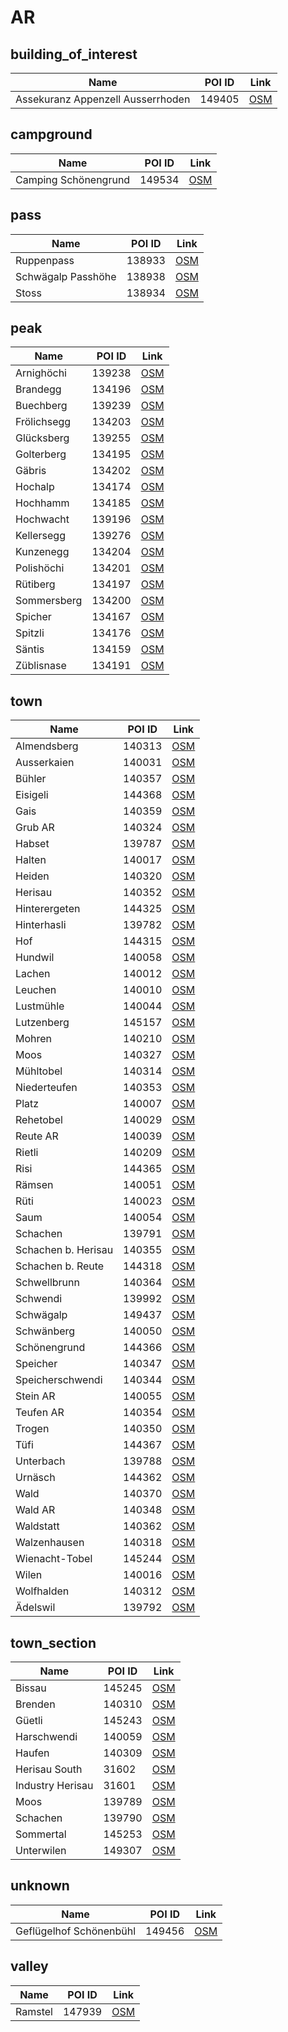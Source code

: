 # AR

## building_of_interest

| Name                              | POI ID | Link                                                                       |
| --------------------------------- | ------ | -------------------------------------------------------------------------- |
| Assekuranz Appenzell Ausserrhoden | 149405 | [OSM](https://www.openstreetmap.org/?mlat=47.384741&mlon=9.277441&zoom=13) |

## campground

| Name                 | POI ID | Link                                                                       |
| -------------------- | ------ | -------------------------------------------------------------------------- |
| Camping Schönengrund | 149534 | [OSM](https://www.openstreetmap.org/?mlat=47.329178&mlon=9.224111&zoom=13) |

## pass

| Name               | POI ID | Link                                                                                        |
| ------------------ | ------ | ------------------------------------------------------------------------------------------- |
| Ruppenpass         | 138933 | [OSM](https://www.openstreetmap.org/?mlat=47.3961167154851&mlon=9.50278247613953&zoom=13)   |
| Schwägalp Passhöhe | 138938 | [OSM](https://www.openstreetmap.org/?mlat=47.2535741865426&mlon=9.303768683031358&zoom=13)  |
| Stoss              | 138934 | [OSM](https://www.openstreetmap.org/?mlat=47.36202937435202&mlon=9.465430919073103&zoom=13) |

## peak

| Name        | POI ID | Link                                                                                         |
| ----------- | ------ | -------------------------------------------------------------------------------------------- |
| Arnighöchi  | 139238 | [OSM](https://www.openstreetmap.org/?mlat=47.339333848675764&mlon=9.22196775226163&zoom=13)  |
| Brandegg    | 134196 | [OSM](https://www.openstreetmap.org/?mlat=47.34969232575231&mlon=9.485534848639114&zoom=13)  |
| Buechberg   | 139239 | [OSM](https://www.openstreetmap.org/?mlat=47.35242990867781&mlon=9.33429939346018&zoom=13)   |
| Frölichsegg | 134203 | [OSM](https://www.openstreetmap.org/?mlat=47.396531913928854&mlon=9.381776253957888&zoom=13) |
| Glücksberg  | 139255 | [OSM](https://www.openstreetmap.org/?mlat=47.26843023439716&mlon=9.285959180292942&zoom=13)  |
| Golterberg  | 134195 | [OSM](https://www.openstreetmap.org/?mlat=47.34721545705033&mlon=9.479199985488304&zoom=13)  |
| Gäbris      | 134202 | [OSM](https://www.openstreetmap.org/?mlat=47.381354368668525&mlon=9.467771142314287&zoom=13) |
| Hochalp     | 134174 | [OSM](https://www.openstreetmap.org/?mlat=47.275279467225275&mlon=9.253981160165752&zoom=13) |
| Hochhamm    | 134185 | [OSM](https://www.openstreetmap.org/?mlat=47.31693414700239&mlon=9.24503707669222&zoom=13)   |
| Hochwacht   | 139196 | [OSM](https://www.openstreetmap.org/?mlat=47.346576593482204&mlon=9.209736840611269&zoom=13) |
| Kellersegg  | 139276 | [OSM](https://www.openstreetmap.org/?mlat=47.388022218695085&mlon=9.490372436769416&zoom=13) |
| Kunzenegg   | 134204 | [OSM](https://www.openstreetmap.org/?mlat=47.40062894504463&mlon=9.40365364024507&zoom=13)   |
| Polishöchi  | 134201 | [OSM](https://www.openstreetmap.org/?mlat=47.37468242389267&mlon=9.24061063026895&zoom=13)   |
| Rütiberg    | 134197 | [OSM](https://www.openstreetmap.org/?mlat=47.36248103965517&mlon=9.237863911452056&zoom=13)  |
| Sommersberg | 134200 | [OSM](https://www.openstreetmap.org/?mlat=47.368122606229&mlon=9.48931344346678&zoom=13)     |
| Spicher     | 134167 | [OSM](https://www.openstreetmap.org/?mlat=47.26573120100066&mlon=9.27515340464219&zoom=13)   |
| Spitzli     | 134176 | [OSM](https://www.openstreetmap.org/?mlat=47.28352617933834&mlon=9.292570556489405&zoom=13)  |
| Säntis      | 134159 | [OSM](https://www.openstreetmap.org/?mlat=47.24942774559272&mlon=9.34323266321604&zoom=13)   |
| Züblisnase  | 134191 | [OSM](https://www.openstreetmap.org/?mlat=47.34366474519232&mlon=9.194469035656859&zoom=13)  |

## town

| Name                | POI ID | Link                                                                                         |
| ------------------- | ------ | -------------------------------------------------------------------------------------------- |
| Almendsberg         | 140313 | [OSM](https://www.openstreetmap.org/?mlat=47.4548544306091&mlon=9.593177586804769&zoom=13)   |
| Ausserkaien         | 140031 | [OSM](https://www.openstreetmap.org/?mlat=47.42821802213655&mlon=9.50352619938589&zoom=13)   |
| Bühler              | 140357 | [OSM](https://www.openstreetmap.org/?mlat=47.37359061433299&mlon=9.418846643613747&zoom=13)  |
| Eisigeli            | 144368 | [OSM](https://www.openstreetmap.org/?mlat=47.33974543782162&mlon=9.246273774480631&zoom=13)  |
| Gais                | 140359 | [OSM](https://www.openstreetmap.org/?mlat=47.362177768951724&mlon=9.454866976472807&zoom=13) |
| Grub AR             | 140324 | [OSM](https://www.openstreetmap.org/?mlat=47.44684635269858&mlon=9.51025471837204&zoom=13)   |
| Habset              | 139787 | [OSM](https://www.openstreetmap.org/?mlat=47.42710435894192&mlon=9.461108819479126&zoom=13)  |
| Halten              | 140017 | [OSM](https://www.openstreetmap.org/?mlat=47.44269245760176&mlon=9.496875946027817&zoom=13)  |
| Heiden              | 140320 | [OSM](https://www.openstreetmap.org/?mlat=47.442819754400425&mlon=9.53300323062122&zoom=13)  |
| Herisau             | 140352 | [OSM](https://www.openstreetmap.org/?mlat=47.386521611419546&mlon=9.277737630419871&zoom=13) |
| Hinterergeten       | 144325 | [OSM](https://www.openstreetmap.org/?mlat=47.44456378672525&mlon=9.539888327562782&zoom=13)  |
| Hinterhasli         | 139782 | [OSM](https://www.openstreetmap.org/?mlat=47.4626885566784&mlon=9.556926927659683&zoom=13)   |
| Hof                 | 144315 | [OSM](https://www.openstreetmap.org/?mlat=47.46195293654131&mlon=9.5750783084005&zoom=13)    |
| Hundwil             | 140058 | [OSM](https://www.openstreetmap.org/?mlat=47.36223094671459&mlon=9.31689383986279&zoom=13)   |
| Lachen              | 140012 | [OSM](https://www.openstreetmap.org/?mlat=47.441321528100666&mlon=9.5835296171933&zoom=13)   |
| Leuchen             | 140010 | [OSM](https://www.openstreetmap.org/?mlat=47.44211510839567&mlon=9.62677714640926&zoom=13)   |
| Lustmühle           | 140044 | [OSM](https://www.openstreetmap.org/?mlat=47.398372835819174&mlon=9.356539632683159&zoom=13) |
| Lutzenberg          | 145157 | [OSM](https://www.openstreetmap.org/?mlat=47.459531914097724&mlon=9.575556979415826&zoom=13) |
| Mohren              | 140210 | [OSM](https://www.openstreetmap.org/?mlat=47.4051464698488&mlon=9.571260510749326&zoom=13)   |
| Moos                | 140327 | [OSM](https://www.openstreetmap.org/?mlat=47.44546717754637&mlon=9.592853606127399&zoom=13)  |
| Mühltobel           | 140314 | [OSM](https://www.openstreetmap.org/?mlat=47.45556301773436&mlon=9.566461387732323&zoom=13)  |
| Niederteufen        | 140353 | [OSM](https://www.openstreetmap.org/?mlat=47.39236501852958&mlon=9.366448057606542&zoom=13)  |
| Platz               | 140007 | [OSM](https://www.openstreetmap.org/?mlat=47.444048978821215&mlon=9.615468429392214&zoom=13) |
| Rehetobel           | 140029 | [OSM](https://www.openstreetmap.org/?mlat=47.42657307138253&mlon=9.482594204071589&zoom=13)  |
| Reute AR            | 140039 | [OSM](https://www.openstreetmap.org/?mlat=47.419826548591374&mlon=9.574121194613713&zoom=13) |
| Rietli              | 140209 | [OSM](https://www.openstreetmap.org/?mlat=47.361516267361104&mlon=9.485501515209876&zoom=13) |
| Risi                | 144365 | [OSM](https://www.openstreetmap.org/?mlat=47.34270471118638&mlon=9.232284690324715&zoom=13)  |
| Rämsen              | 140051 | [OSM](https://www.openstreetmap.org/?mlat=47.38975214908702&mlon=9.342497344302243&zoom=13)  |
| Rüti                | 140023 | [OSM](https://www.openstreetmap.org/?mlat=47.43666830874335&mlon=9.4749123922063&zoom=13)    |
| Saum                | 140054 | [OSM](https://www.openstreetmap.org/?mlat=47.38689075872026&mlon=9.306864238786869&zoom=13)  |
| Schachen            | 139791 | [OSM](https://www.openstreetmap.org/?mlat=47.36148779218841&mlon=9.474412312365745&zoom=13)  |
| Schachen b. Herisau | 140355 | [OSM](https://www.openstreetmap.org/?mlat=47.38360965687227&mlon=9.241350416957948&zoom=13)  |
| Schachen b. Reute   | 144318 | [OSM](https://www.openstreetmap.org/?mlat=47.42491775209036&mlon=9.562063473412474&zoom=13)  |
| Schwellbrunn        | 140364 | [OSM](https://www.openstreetmap.org/?mlat=47.353827394269246&mlon=9.248448621596348&zoom=13) |
| Schwendi            | 139992 | [OSM](https://www.openstreetmap.org/?mlat=47.46014914815035&mlon=9.530799726741938&zoom=13)  |
| Schwägalp           | 149437 | [OSM](https://www.openstreetmap.org/?mlat=47.256524&mlon=9.319915&zoom=13)                   |
| Schwänberg          | 140050 | [OSM](https://www.openstreetmap.org/?mlat=47.39468479922101&mlon=9.241728087105798&zoom=13)  |
| Schönengrund        | 144366 | [OSM](https://www.openstreetmap.org/?mlat=47.3257376126364&mlon=9.226517362317205&zoom=13)   |
| Speicher            | 140347 | [OSM](https://www.openstreetmap.org/?mlat=47.41218933955665&mlon=9.443783467096665&zoom=13)  |
| Speicherschwendi    | 140344 | [OSM](https://www.openstreetmap.org/?mlat=47.425456951498646&mlon=9.439217248121363&zoom=13) |
| Stein AR            | 140055 | [OSM](https://www.openstreetmap.org/?mlat=47.36988956948847&mlon=9.343026142919943&zoom=13)  |
| Teufen AR           | 140354 | [OSM](https://www.openstreetmap.org/?mlat=47.3895153102925&mlon=9.389748064333945&zoom=13)   |
| Trogen              | 140350 | [OSM](https://www.openstreetmap.org/?mlat=47.40719135609038&mlon=9.461261740362024&zoom=13)  |
| Tüfi                | 144367 | [OSM](https://www.openstreetmap.org/?mlat=47.33348959864932&mlon=9.234231705056134&zoom=13)  |
| Unterbach           | 139788 | [OSM](https://www.openstreetmap.org/?mlat=47.398159153481316&mlon=9.456536519135273&zoom=13) |
| Urnäsch             | 144362 | [OSM](https://www.openstreetmap.org/?mlat=47.312821558607425&mlon=9.279909972410746&zoom=13) |
| Wald                | 140370 | [OSM](https://www.openstreetmap.org/?mlat=47.32927943002789&mlon=9.224506239092214&zoom=13)  |
| Wald AR             | 140348 | [OSM](https://www.openstreetmap.org/?mlat=47.41588525743592&mlon=9.489212738655668&zoom=13)  |
| Waldstatt           | 140362 | [OSM](https://www.openstreetmap.org/?mlat=47.35626544248629&mlon=9.284104599204728&zoom=13)  |
| Walzenhausen        | 140318 | [OSM](https://www.openstreetmap.org/?mlat=47.4497330587914&mlon=9.602773622111572&zoom=13)   |
| Wienacht-Tobel      | 145244 | [OSM](https://www.openstreetmap.org/?mlat=47.46518636424446&mlon=9.535841074623226&zoom=13)  |
| Wilen               | 140016 | [OSM](https://www.openstreetmap.org/?mlat=47.43988102745365&mlon=9.616430085341811&zoom=13)  |
| Wolfhalden          | 140312 | [OSM](https://www.openstreetmap.org/?mlat=47.45365519777448&mlon=9.550072330746316&zoom=13)  |
| Ädelswil            | 139792 | [OSM](https://www.openstreetmap.org/?mlat=47.3630381404412&mlon=9.259810868172158&zoom=13)   |

## town_section

| Name             | POI ID | Link                                                                                         |
| ---------------- | ------ | -------------------------------------------------------------------------------------------- |
| Bissau           | 145245 | [OSM](https://www.openstreetmap.org/?mlat=47.438320327626876&mlon=9.53474395354995&zoom=13)  |
| Brenden          | 140310 | [OSM](https://www.openstreetmap.org/?mlat=47.459305658211605&mlon=9.58272901114406&zoom=13)  |
| Güetli           | 145243 | [OSM](https://www.openstreetmap.org/?mlat=47.44820732429282&mlon=9.606956347873348&zoom=13)  |
| Harschwendi      | 140059 | [OSM](https://www.openstreetmap.org/?mlat=47.35405843965033&mlon=9.273604724208207&zoom=13)  |
| Haufen           | 140309 | [OSM](https://www.openstreetmap.org/?mlat=47.460605904647004&mlon=9.566942927443533&zoom=13) |
| Herisau South    | 31602  | [OSM](https://www.openstreetmap.org/?mlat=47.3906&mlon=9.2913&zoom=13)                       |
| Industry Herisau | 31601  | [OSM](https://www.openstreetmap.org/?mlat=47.3814&mlon=9.2765&zoom=13)                       |
| Moos             | 139789 | [OSM](https://www.openstreetmap.org/?mlat=47.38240375693525&mlon=9.241322715403719&zoom=13)  |
| Schachen         | 139790 | [OSM](https://www.openstreetmap.org/?mlat=47.3700538351184&mlon=9.341004183125552&zoom=13)   |
| Sommertal        | 145253 | [OSM](https://www.openstreetmap.org/?mlat=47.3550193676878&mlon=9.245728642615818&zoom=13)   |
| Unterwilen       | 149307 | [OSM](https://www.openstreetmap.org/?mlat=47.42513036829407&mlon=9.438167214310864&zoom=13)  |

## unknown

| Name                    | POI ID | Link                                                                      |
| ----------------------- | ------ | ------------------------------------------------------------------------- |
| Geflügelhof Schönenbühl | 149456 | [OSM](https://www.openstreetmap.org/?mlat=47.43966&mlon=9.561162&zoom=13) |

## valley

| Name    | POI ID | Link                                                                                        |
| ------- | ------ | ------------------------------------------------------------------------------------------- |
| Ramstel | 147939 | [OSM](https://www.openstreetmap.org/?mlat=47.40828326096739&mlon=9.562841732935386&zoom=13) |
